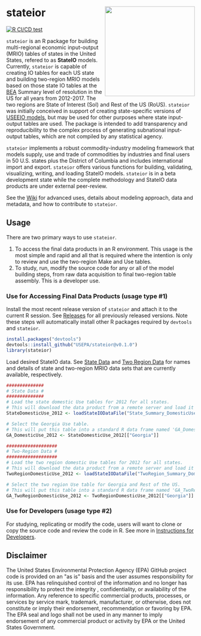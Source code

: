 # stateior <img src="inst/img/logo.png" align="right" width="240" />
<!-- badges: start -->
[![R CI/CD test](https://github.com/USEPA/stateior/actions/workflows/R-CMD-check.yaml/badge.svg)](https://github.com/USEPA/stateior/actions/workflows/R-CMD-check.yaml)

`stateior` is an R package for building multi-regional economic input-output (MRIO) tables of states in the United States, refered to as **StateIO** models. 
Currently, `stateior` is capable of creating IO tables for each US state and building two-region MRIO models based on those state IO tables at the [BEA](https://www.bea.gov/) Summary level of resolution in the US for all years from 2012-2017.
The two regions are State of Interest (SoI) and Rest of the US (RoUS).
`stateior` was initially conceived in support of creating state-specific versions of [USEEIO models](https://www.epa.gov/land-research/us-environmentally-extended-input-output-useeio-models), but may be used for other purposes where state input-output tables are used.
The package is intended to add transparency and reproducibility to the complex process of generating subnational input-output tables, which are not compiled by any statistical agency.

`stateior` implements a robust commodity-industry modeling framework that models supply, use and trade of commodities by industries and final users in 50 U.S. states plus the District of Columbia and includes international import and export. 
`stateior` offers various functions for building, validating, visualizing, writing, and loading StateIO models.
`stateior` is in a beta development state while the complete methodology and StateIO data products are under external peer-review.

See the [Wiki](https://github.com/USEPA/stateior/wiki) for advanced uses, details about modeling approach, data and metadata, and how to contribute to `stateior`.

## Usage

There are two primary ways to use `stateior`.
1. To access the final data products in an R environment. This usage is the most simple and rapid and all that is required where the intention is only to review and use the two-region Make and Use tables. 
2. To study, run, modify the source code for any or all of the model building steps, from raw data acquisition to final two-region table assembly. This is a developer use. 

### Use for Accessing Final Data Products (usage type #1)

Install the most recent release version of `stateior` and attach it to the current R session. See [Releases](https://github.com/USEPA/stateior/releases) for all previously released versions. Note these steps will automatically install other R packages required by `devtools` and `stateior`. 

```r
install.packages("devtools")
devtools::install_github("USEPA/stateior@v0.1.0")
library(stateior)
```

Load desired StateIO data. See [State Data](format_specs/TwoRegionData.md#data) and [Two Region Data](format_specs/TwoRegionData.md#data) for names and details of state and two-region MRIO data sets that are currently available, respectively.

```r
##############
# State Data #
##############
# Load the state domestic Use tables for 2012 for all states.
# This will download the data product from a remote server and load it into your R session as an R list. 
StateDomesticUse_2012 <- loadStateIODataFile("State_Summary_DomesticUse_2012")

# Select the Georgia Use table.
# This will put this table into a standard R data frame named 'GA_DomesticUse_2012'.
GA_DomesticUse_2012 <- StateDomesticUse_2012[["Georgia"]]

###################
# Two-Region Data #
###################
# Load the two region domestic Use tables for 2012 for all states.
# This will download the data product from a remote server and load it into your R session as an R list. 
TwoRegionDomesticUse_2012 <- loadStateIODataFile("TwoRegion_Summary_DomesticUse_2012")

# Select the two region Use table for Georgia and Rest of the US.
# This will put this table into a standard R data frame named 'GA_TwoRegionDomesticUse_2012'.
GA_TwoRegionDomesticUse_2012 <- TwoRegionDomesticUse_2012[["Georgia"]]
```
### Use for Developers (usage type #2)

For studying, replicating or modify the code, users will want to clone or copy the source code and review the code in R. See more in [Instructions for Developers](https://github.com/USEPA/stateior/wiki/Instructions-for-developers).

## Disclaimer

The United States Environmental Protection Agency (EPA) GitHub project code is provided on an "as is" basis and the user assumes responsibility for its use.  EPA has relinquished control of the information and no longer has responsibility to protect the integrity , confidentiality, or availability of the information.  Any reference to specific commercial products, processes, or services by service mark, trademark, manufacturer, or otherwise, does not constitute or imply their endorsement, recommendation or favoring by EPA.  The EPA seal and logo shall not be used in any manner to imply endorsement of any commercial product or activity by EPA or the United States Government.
 
